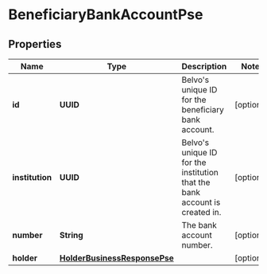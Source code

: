 

# BeneficiaryBankAccountPse


## Properties

| Name | Type | Description | Notes |
|------------ | ------------- | ------------- | -------------|
|**id** | **UUID** | Belvo&#39;s unique ID for the beneficiary bank account. |  [optional] |
|**institution** | **UUID** | Belvo&#39;s unique ID for the institution that the bank account is created in. |  [optional] |
|**number** | **String** | The bank account number. |  [optional] |
|**holder** | [**HolderBusinessResponsePse**](HolderBusinessResponsePse.md) |  |  [optional] |



